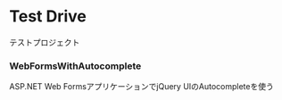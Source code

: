 # Test Drive
テストプロジェクト

### WebFormsWithAutocomplete
ASP.NET Web FormsアプリケーションでjQuery UIのAutocompleteを使う
